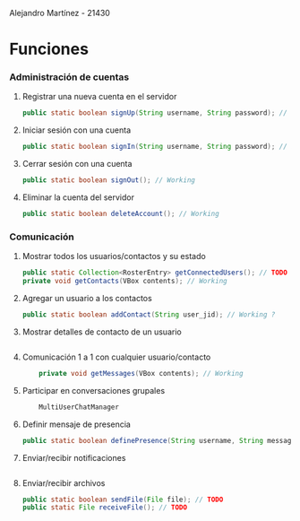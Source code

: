 Alejandro Martínez - 21430

# Funciones
### Administración de cuentas
1) Registrar una nueva cuenta en el servidor
	```java
	public static boolean signUp(String username, String password); // Working
	```
2) Iniciar sesión con una cuenta
	```java
	public static boolean signIn(String username, String password); // Working
	```
3) Cerrar sesión con una cuenta
	```java
	public static boolean signOut(); // Working
	```
4) Eliminar la cuenta del servidor
	```java
	public static boolean deleteAccount(); // Working
	```
### Comunicación
1) Mostrar todos los usuarios/contactos y su estado
	```java
	public static Collection<RosterEntry> getConnectedUsers(); // TODO <Not Working>
	private void getContacts(VBox contents); // Working
	```
2) Agregar un usuario a los contactos
	```java
	public static boolean addContact(String user_jid); // Working ?
	```
3) Mostrar detalles de contacto de un usuario
	```java

	```
4) Comunicación 1 a 1 con cualquier usuario/contacto
	```java
		private void getMessages(VBox contents); // Working
	```
5) Participar en conversaciones grupales
	```java
		MultiUserChatManager 
	```
6) Definir mensaje de presencia
	```java
	public static boolean definePresence(String username, String message); // Working
	```
7) Enviar/recibir notificaciones
	```java

	```
8) Enviar/recibir archivos
	```java
	public static boolean sendFile(File file); // TODO
	public static File receiveFile(); // TODO
	```
